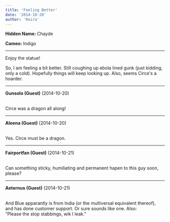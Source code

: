 ```yaml
---
title: 'Feeling Better'
date: '2014-10-20'
author: 'Keira'
---
```


<p><strong>Hidden Name: </strong> Chayde</p><p><strong>Cameo: </strong>Indigo</p><hr id="horizontalrule"><p>Enjoy the statue!</p><p>So, I am feeling a bit better. Still coughing up ebola lined gunk (just kidding, only a cold). Hopefully things will keep looking up. Also, seems Circe's a hoarder.</p>

---
**Gunsolo (Guest)** (2014-10-20)

<br> Circe was a dragon all along!

---
**Aleena (Guest)** (2014-10-20)

<br> Yes. Circe must be a dragon.

---
**Fairportfan (Guest)** (2014-10-21)

<br> Can something sticky, humiliating and permanent hapen to this guy soon, please?

---
**Aeternus (Guest)** (2014-10-21)

<br> And Blue apparantly is from India (or the multiversal equivalent thereof), and has done customer support. Or sure sounds like one. Also:<br>"Please the stop stabbings, wik I leak."<br>

